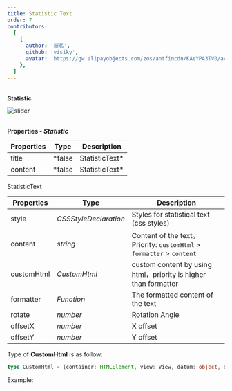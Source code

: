 ```yaml
---
title: Statistic Text
order: 7
contributors:
  [
    {
      author: '新茗',
      github: 'visiky',
      avatar: 'https://gw.alipayobjects.com/zos/antfincdn/KAeYPA3TV0/avatar.jpeg',
    },
  ]
---
```


<style>
  span.ant-tag {
    margin: 0 4px;
    line-height: 18px;
  }
</style>


<style>
  .gatsby-highlight + p {
    margin-top: 18px;
  }
  
  table {
    margin-top: 12px !important;
  }

  h4 {
   margin-top: 30px !important;
    margin-bottom: 12px !important;
  }

  h5 {
    font-size: 18px !important;
    line-height: 22px;
    margin-top: 1.5em !important;
  }

  h4 + h5 {
    margin-top: 20px !important;
  }

  code.language-text {
    padding: .2em;
    margin: 0;
    font-size: .85em;
    background-color: #f7f7f7 !important;
  }

  ul li {
    line-height: 1.5;
  }
</style>


#### Statistic

<img src="https://gw.alipayobjects.com/zos/antfincdn/YrJCRYNcAM/0dfb515f-5efd-4341-a5ec-bd1f988b5975.png" class="component-img" alt="slider" />

#### Properties - *Statistic*

| Properties | Type                   | Description |
| ---------- | ---------------------- | ----------- |
| title      | *false | StatisticText* | title       |
| content    | *false | StatisticText* | content     |

StatisticText

| Properties | Type     | Description                       |
| ---------- | -------- | --------------------------------- |
| style      | *CSSStyleDeclaration*   | Styles for statistical text (css styles)       |
| content | *string* | Content of the text。Priority: `customHtml` > `formatter` > `content` |
| customHtml | *CustomHtml* | custom content by using html，priority is higher than formatter |
| formatter  | *Function* | The formatted content of the text |
| rotate     | *number*   | Rotation Angle                    |
| offsetX    | *number*   | X offset                          |
| offsetY    | *number*   | Y offset                          |

Type of **CustomHtml** is as follow:

```ts
type CustomHtml = (container: HTMLElement, view: View, datum: object, data: object[]) => string;
```


Example:

<playground path="pie/donut/demo/basic.ts" rid="docs-statistic" height="400"></playground>
